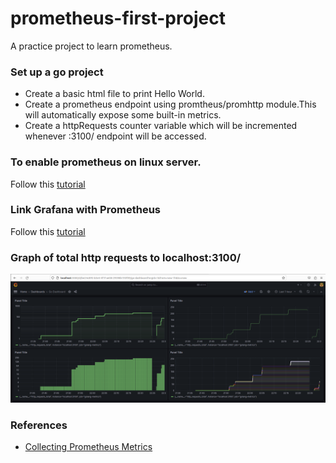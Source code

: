 # prometheus-first-project
A practice project to learn prometheus.

### Set up a go project
- Create a basic html file to print Hello World.
- Create a prometheus endpoint using promtheus/promhttp module.This will automatically expose some built-in metrics.
- Create a httpRequests counter variable which will be incremented whenever :3100/ endpoint will be  accessed.

### To enable prometheus on linux server.

Follow this [tutorial](https://www.cherryservers.com/blog/install-prometheus-ubuntu)

### Link Grafana with Prometheus

Follow this [tutorial](https://www.linode.com/docs/guides/how-to-install-prometheus-and-grafana-on-ubuntu/#how-to-install-and-deploy-the-grafana-server)

###  Graph of total http requests to localhost:3100/
![Alt text](./graphs/http_request_total.png)

### References 

- [Collecting Prometheus Metrics](https://gabrieltanner.org/blog/collecting-prometheus-metrics-in-golang/)
